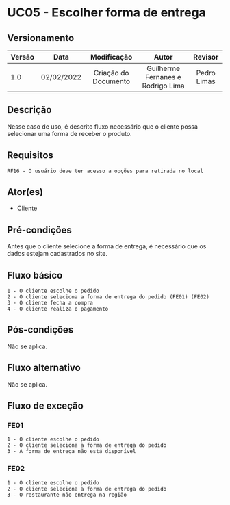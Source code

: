 # UC05 - Escolher forma de entrega

## Versionamento

| Versão |    Data    |     Modificação      |               Autor               |   Revisor   |
| ------ | :--------: | :------------------: | :-------------------------------: | :---------: |
| 1.0    | 02/02/2022 | Criação do Documento | Guilherme Fernanes e Rodrigo Lima | Pedro Limas |

## Descrição
Nesse caso de uso, é descrito fluxo necessário que o cliente possa selecionar uma forma de receber o produto.

## Requisitos

    RF16 - O usuário deve ter acesso a opções para retirada no local



## Ator(es)
 - Cliente


## Pré-condições
Antes que o cliente selecione a forma de entrega, é necessário que os dados estejam cadastrados no site.

## Fluxo básico
    1 - O cliente escolhe o pedido
    2 - O cliente seleciona a forma de entrega do pedido (FE01) (FE02)
    3 - O cliente fecha a compra
    4 - O cliente realiza o pagamento


## Pós-condições
Não se aplica.

## Fluxo alternativo
Não se aplica.

## Fluxo de exceção
### FE01 
    1 - O cliente escolhe o pedido
    2 - O cliente seleciona a forma de entrega do pedido
    3 - A forma de entrega não está disponível

### FE02
    1 - O cliente escolhe o pedido
    2 - O cliente seleciona a forma de entrega do pedido
    3 - O restaurante não entrega na região




 